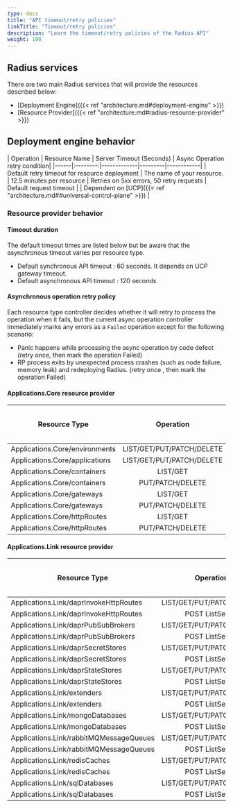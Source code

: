 ```yaml
---
type: docs
title: "API timeout/retry policies"
linkTitle: "Timeout/retry policies"
description: "Learn the timeout/retry policies of the Radius API"
weight: 100
---
```


## Radius services

There are two main Radius services that will provide the resources described below:

- [Deployment Engine]({{< ref "architecture.md#deployment-engine" >}})
- [Resource Provider]({{< ref "architecture.md#radius-resource-provider" >}})

## Deployment engine behavior

| Operation | Resource Name | Server Timeout (Seconds) | Async Operation retry condition|
|------|:--------:|-------------|---------|------------|
| Default retry timeout for resource deployment | The name of your resource. | 12.5 minutes per resource | Retries on 5xx errors, 50 retry requests
| Default request timeout | | Dependent on [UCP]({{< ref "architecture.md##universal-control-plane" >}}) |

### Resource provider behavior

#### Timeout duration

The default timeout times are listed below but be aware that the asynchronous timeout varies per resource type.

- Default synchronous API timeout : 60 seconds. It depends on UCP gateway timeout.
- Default asynchronous API timeout : 120 seconds

#### Asynchronous operation retry policy

Each resource type controller decides whether it will retry to process the operation when it fails, but the current async operation controller immediately marks any errors as a `Failed` operation except for the following scenario:

- Panic happens while processing the async operation by code defect (retry once, then mark the operation Failed)
- RP process exits by unexpected process crashes (such as node failure, memory leak) and redeploying Radius. (retry once , then mark the operation Failed)

#### Applications.Core resource provider

| Resource Type  | Operation | API Type | Server Timeout (Seconds) | Async Operation retry condition|
|------|:--------:|-------------|---------|------------|
| Applications.Core/environments | LIST/GET/PUT/PATCH/DELETE | Synchronous | default | |
| Applications.Core/applications | LIST/GET/PUT/PATCH/DELETE | Synchronous | default | |
| Applications.Core/containers | LIST/GET | Synchronous | default | |
| Applications.Core/containers | PUT/PATCH/DELETE | Asynchronous | 300 | default |
| Applications.Core/gateways | LIST/GET | Synchronous | default | |
| Applications.Core/gateways | PUT/PATCH/DELETE | Asynchronous | default | default |
| Applications.Core/httpRoutes | LIST/GET | Synchronous | default | |
| Applications.Core/httpRoutes | PUT/PATCH/DELETE | Asynchronous | default | default |

#### Applications.Link resource provider

| Resource Type  | Operation | API Type | Server Timeout (Seconds) | Async Operation retry condition|
|------|:--------:|-------------|---------|------------|
| Applications.Link/daprInvokeHttpRoutes | LIST/GET/PUT/PATCH/DELETE | Synchronous | default | |
| Applications.Link/daprInvokeHttpRoutes | POST ListSecret | Synchronous | default | |
| Applications.Link/daprPubSubBrokers | LIST/GET/PUT/PATCH/DELETE | Synchronous | default | |
| Applications.Link/daprPubSubBrokers | POST ListSecret | Synchronous | default | |
| Applications.Link/daprSecretStores | LIST/GET/PUT/PATCH/DELETE | Synchronous | default | |
| Applications.Link/daprSecretStores | POST ListSecret | Synchronous | default | |
| Applications.Link/daprStateStores | LIST/GET/PUT/PATCH/DELETE | Synchronous | default | |
| Applications.Link/daprStateStores | POST ListSecret | Synchronous | default | |
| Applications.Link/extenders | LIST/GET/PUT/PATCH/DELETE | Synchronous | default | |
| Applications.Link/extenders | POST ListSecret | Synchronous | default | |
| Applications.Link/mongoDatabases | LIST/GET/PUT/PATCH/DELETE | Synchronous | default | |
| Applications.Link/mongoDatabases | POST ListSecret | Synchronous | default | |
| Applications.Link/rabbitMQMessageQueues | LIST/GET/PUT/PATCH/DELETE | Synchronous | default | |
| Applications.Link/rabbitMQMessageQueues | POST ListSecret | Synchronous | default | |
| Applications.Link/redisCaches | LIST/GET/PUT/PATCH/DELETE | Synchronous | default | |
| Applications.Link/redisCaches | POST ListSecret | Synchronous | default | |
| Applications.Link/sqlDatabases | LIST/GET/PUT/PATCH/DELETE | Synchronous | default | |
| Applications.Link/sqlDatabases | POST ListSecret | Synchronous | default | |
